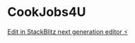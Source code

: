 # CookJobs4U

[Edit in StackBlitz next generation editor ⚡️](https://stackblitz.com/~/github.com/brijmal/CookJobs4U)